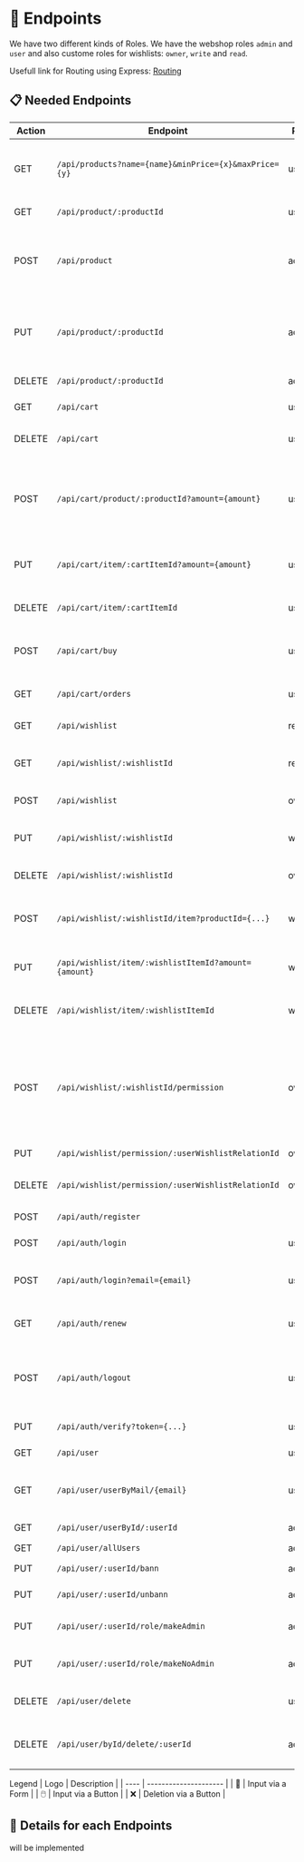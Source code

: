 # 📍 Endpoints

We have two different kinds of Roles. We have the webshop roles `admin` and `user` and also custome roles for wishlists: `owner`, `write` and `read`.

Usefull link for Routing using Express: [Routing](https://expressjs.com/en/guide/routing.html)

## 📋 Needed Endpoints

| Action | Endpoint                                 | Role  | Payload    | Description                                |
| ------ | ---------------------------------------- | ----- | ---------- | ------------------------------------------ |
| GET    | `/api/products?name={name}&minPrice={x}&maxPrice={y}` | user  |            | All products in Price Range and including the name             |
| GET    | `/api/product/:productId`                       | user  |            | Single product                             |
| POST   | `/api/product`                           | admin | 📝 Product  | Create a product (name, description, amount, price)                          |
| PUT    | `/api/product/:productId`                       | admin | 📝 Product  | Update a product (name, description, amount, price)                    |
| DELETE | `/api/product/:productId`                       | admin | ❌          | Delete a product                           |
| GET    | `/api/cart`                              | user  |            | All products in own Cart                   |
| DELETE | `/api/cart`                              | user  | ❌          | Delete all products of Cart                |
| POST   | `/api/cart/product/:productId?amount={amount}`                      | user  | 🖱️ | Add product to Cart Amount is optional will be set on 1 if not given.|
| PUT    | `/api/cart/item/:cartItemId?amount={amount}`                  | user  | 📝 | Change amount of product in your cart                   |
| DELETE | `/api/cart/item/:cartItemId`                  | user  | ❌          | Remove product from Cart                   |
| POST   | `/api/cart/buy`                          | user  | 🖱️  | Moves products of Cart into Order          |
| GET    | `/api/cart/orders`                             | user  |            | Shows all ordered products                 |
| GET    | `/api/wishlist`                          | read  |            | All your Wishlists                         |
| GET    | `/api/wishlist/:wishlistId`                      | read  |            | Single Wishlist (with all items in it)                           |
| POST   | `/api/wishlist`                          | owner | 📝 Wishlist | Create a Wishlist                          |
| PUT    | `/api/wishlist/:wishlistId`                      | write | 📝 Wishlist | Update Wishlist (name, desc.)              |
| DELETE | `/api/wishlist/:wishlistId` | owner | | Löscht eine Wunschliste
| POST   | `/api/wishlist/:wishlistId/item?productId={...} `                 | write | 🖱️ | Add a product to a Wishlist (amount = 1)   |
| PUT    | `/api/wishlist/item/:wishlistItemId?amount={amount}`                 | write | 📝 | Change amount of product                   |
| DELETE | `/api/wishlist/item/:wishlistItemId`                 | write | ❌          | Remove product from Wishlist               |
| POST   | `/api/wishlist/:wishlistId/permission`               | owner | 📝 WishlistMemeber     | Add a user to a selected Wishlist Payload hat userId und rollen des jeweiligen nutzers          |
| PUT    | `/api/wishlist/permission/:userWishlistRelationId`           | owner | 📝 Role     | Change role of a user                      |
| DELETE | `/api/wishlist/permission/:userWishlistRelationId`           | owner | ❌          | Delete user from wishlist                  |
| POST   | `/api/auth/register`                     |       | 📝 User     | Register a user                            |
| POST   | `/api/auth/login`                        | user  | 📝 User     | Login of user                              |
| POST   | `/api/auth/login?email={email}`          | user  | 📝 Email    | Login with only Email and a Link to verify |
| GET    | `/api/auth/renew`                        | user  |             | Erneuert den JWT token
| POST   | `/api/auth/logout`                       | user  | 🖱️          | Logout of current user (einfach token löschen im frontend)                    |
| PUT    | `/api/auth/verify?token={...}`           | user  |            | verification with email                   |
| GET    | `/api/user`                              | user  |            | Returns your User                          |
| GET    | `/api/user/userByMail/{email}`                        | user |            | Returns one user with matching email                         |
| GET    | `/api/user/userById/:userId`                          | admin            | Returns an User by Id                      |
| GET    | `/api/user/allUsers`                          | admin            | Returns all Users                     |
| PUT    | `/api/user/:userId/bann`                     | admin | 🖱️          | Banns the User                             |
| PUT    | `/api/user/:userId/unbann`                   | admin | 🖱️          | Unbanns the User                           |
| PUT    | `/api/user/:userId/role/makeAdmin`                     | admin |    | Change the Role of the User                |
| PUT    | `/api/user/:userId/role/makeNoAdmin`                     | admin |    | Change the Role of the User                |
| DELETE | `/api/user/delete`                       | user | ❌          | Delete your own account                           |
| DELETE | `/api/user/byId/delete/:userId`                       | admin | ❌          | Delete the account with the given id                           |

Legend
| Logo | Description           |
| ---- | --------------------- |
| 📝    | Input via a Form      |
| 🖱️    | Input via a Button    |
| ❌    | Deletion via a Button |

## 🧾 Details for each Endpoints

will be implemented